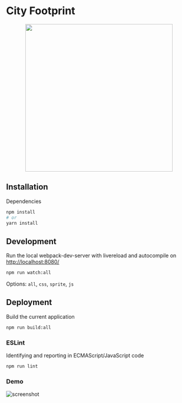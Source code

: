 # City Footprint

<p align="center">
  <img width="400" src="http://cityfootprint.info/wp-content/uploads/2018/07/cityfootprint-logo-green.png">
</p>



## Installation

Dependencies

```sh
npm install
# or
yarn install
```

## Development

Run the local webpack-dev-server with livereload and autocompile on [http://localhost:8080/](http://localhost:8080/)

```sh
npm run watch:all
```

Options: `all`, `css`, `sprite`, `js`


## Deployment

Build the current application

```sh
npm run build:all
```

### ESLint

Identifying and reporting in ECMAScript/JavaScript code

```sh
npm run lint
```

### Demo
![screenshot](https://i.imgur.com/o6g3x3k.jpg)

